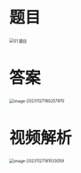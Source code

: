 # 题目

<img src="https://cvp.oss-cn-shanghai.aliyuncs.com/picgo/202311271803438.png" alt="01 题目" style="zoom:50%;" />



# 答案

<img src="https://cvp.oss-cn-shanghai.aliyuncs.com/picgo/202311271802231.png" alt="image-20231127180257970" style="zoom:50%;" />



# 视频解析

<img src="https://cvp.oss-cn-shanghai.aliyuncs.com/picgo/202311271815320.png" alt="image-20231127181533059" style="zoom:50%;" />